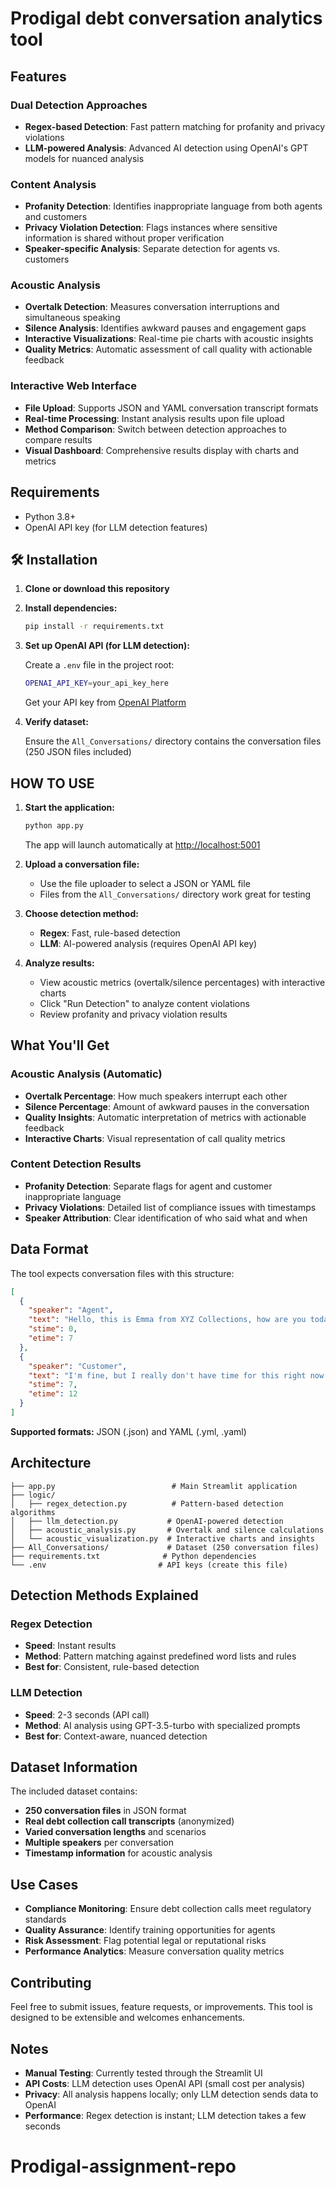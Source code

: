 # Prodigal debt conversation analytics tool

## Features

### Dual Detection Approaches
- **Regex-based Detection**: Fast pattern matching for profanity and privacy violations
- **LLM-powered Analysis**: Advanced AI detection using OpenAI's GPT models for nuanced analysis

### Content Analysis
- **Profanity Detection**: Identifies inappropriate language from both agents and customers
- **Privacy Violation Detection**: Flags instances where sensitive information is shared without proper verification
- **Speaker-specific Analysis**: Separate detection for agents vs. customers

### Acoustic Analysis
- **Overtalk Detection**: Measures conversation interruptions and simultaneous speaking
- **Silence Analysis**: Identifies awkward pauses and engagement gaps
- **Interactive Visualizations**: Real-time pie charts with acoustic insights
- **Quality Metrics**: Automatic assessment of call quality with actionable feedback

### Interactive Web Interface
- **File Upload**: Supports JSON and YAML conversation transcript formats
- **Real-time Processing**: Instant analysis results upon file upload
- **Method Comparison**: Switch between detection approaches to compare results
- **Visual Dashboard**: Comprehensive results display with charts and metrics

## Requirements

- Python 3.8+
- OpenAI API key (for LLM detection features)

## 🛠️ Installation

1. **Clone or download this repository**

2. **Install dependencies:**
   ```bash
   pip install -r requirements.txt
   ```

3. **Set up OpenAI API (for LLM detection):**
   
   Create a `.env` file in the project root:
   ```bash
   OPENAI_API_KEY=your_api_key_here
   ```
   
   Get your API key from [OpenAI Platform](https://platform.openai.com/api-keys)

4. **Verify dataset:**
   
   Ensure the `All_Conversations/` directory contains the conversation files (250 JSON files included)

## HOW TO USE

1. **Start the application:**
   ```bash
   python app.py
   ```
   
   The app will launch automatically at [http://localhost:5001](http://localhost:5001)

2. **Upload a conversation file:**
   - Use the file uploader to select a JSON or YAML file
   - Files from the `All_Conversations/` directory work great for testing

3. **Choose detection method:**
   - **Regex**: Fast, rule-based detection
   - **LLM**: AI-powered analysis (requires OpenAI API key)

4. **Analyze results:**
   - View acoustic metrics (overtalk/silence percentages) with interactive charts
   - Click "Run Detection" to analyze content violations
   - Review profanity and privacy violation results

## What You'll Get

### Acoustic Analysis (Automatic)
- **Overtalk Percentage**: How much speakers interrupt each other
- **Silence Percentage**: Amount of awkward pauses in the conversation
- **Quality Insights**: Automatic interpretation of metrics with actionable feedback
- **Interactive Charts**: Visual representation of call quality metrics

### Content Detection Results
- **Profanity Detection**: Separate flags for agent and customer inappropriate language
- **Privacy Violations**: Detailed list of compliance issues with timestamps
- **Speaker Attribution**: Clear identification of who said what and when

## Data Format

The tool expects conversation files with this structure:

```json
[
  {
    "speaker": "Agent",
    "text": "Hello, this is Emma from XYZ Collections, how are you today?",
    "stime": 0,
    "etime": 7
  },
  {
    "speaker": "Customer", 
    "text": "I'm fine, but I really don't have time for this right now.",
    "stime": 7,
    "etime": 12
  }
]
```

**Supported formats:** JSON (.json) and YAML (.yml, .yaml)

## Architecture

```
├── app.py                          # Main Streamlit application
├── logic/
│   ├── regex_detection.py          # Pattern-based detection algorithms
│   ├── llm_detection.py           # OpenAI-powered detection
│   ├── acoustic_analysis.py       # Overtalk and silence calculations
│   └── acoustic_visualization.py  # Interactive charts and insights
├── All_Conversations/             # Dataset (250 conversation files)
├── requirements.txt              # Python dependencies
└── .env                         # API keys (create this file)
```

## Detection Methods Explained

### Regex Detection
- **Speed**: Instant results
- **Method**: Pattern matching against predefined word lists and rules
- **Best for**: Consistent, rule-based detection

### LLM Detection  
- **Speed**: 2-3 seconds (API call)
- **Method**: AI analysis using GPT-3.5-turbo with specialized prompts
- **Best for**: Context-aware, nuanced detection

## Dataset Information

The included dataset contains:
- **250 conversation files** in JSON format
- **Real debt collection call transcripts** (anonymized)
- **Varied conversation lengths** and scenarios
- **Multiple speakers** per conversation
- **Timestamp information** for acoustic analysis

## Use Cases

- **Compliance Monitoring**: Ensure debt collection calls meet regulatory standards
- **Quality Assurance**: Identify training opportunities for agents
- **Risk Assessment**: Flag potential legal or reputational risks
- **Performance Analytics**: Measure conversation quality metrics

## Contributing

Feel free to submit issues, feature requests, or improvements. This tool is designed to be extensible and welcomes enhancements.

## Notes

- **Manual Testing**: Currently tested through the Streamlit UI
- **API Costs**: LLM detection uses OpenAI API (small cost per analysis)
- **Privacy**: All analysis happens locally; only LLM detection sends data to OpenAI
- **Performance**: Regex detection is instant; LLM detection takes a few seconds
# Prodigal-assignment-repo
